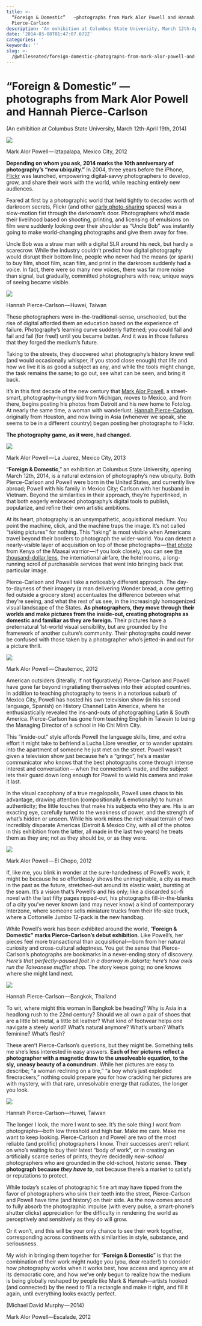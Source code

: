 ```yaml
---
title: >-
  “Foreign & Domestic”   —photographs from Mark Alor Powell and Hannah
  Pierce-Carlson
description: 'An exhibition at Columbus State University, March 12th-April 19th.'
date: '2014-03-08T01:47:07.672Z'
categories: ''
keywords: ''
slug: >-
  /@whileseated/foreign-domestic-photographs-from-mark-alor-powell-and-hannah-pierce-carlson-76bf28cb2f8f
---
```


# “Foreign & Domestic” — photographs from Mark Alor Powell and Hannah Pierce-Carlson

(An exhibition at Columbus State University, March 12th-April 19th, 2014)

![](https://cdn-images-1.medium.com/fit/t/1200/960/gradv/29/81/55/1*NRQNMVsoE1S8UjFJNrFCQA.jpeg)

Mark Alor Powell — Iztapalapa, Mexico City, 2012

**Depending on whom you ask, 2014 marks the 10th anniversary of photography’s “new ubiquity.”** In 2004, three years before the iPhone, [Flickr](http://web.archive.org/web/20040429160555/http://flickr.com/) was launched, empowering digital-savvy photographers to develop, grow, and share their work with the world, while reaching entirely new audiences.

Feared at first by a photographic world that held tightly to decades worth of darkroom secrets, Flickr (and other [early photo-sharing](http://web.archive.org/web/20050312074453/http://www.fotolog.net/?nc) spaces) was a slow-motion fist through the darkroom’s door. Photographers who’d made their livelihood based on shooting, printing, and licensing of emulsions on film were suddenly looking over their shoulder as “Uncle Bob” was instantly going to make world-changing photographs and give them away for free.

Uncle Bob was a straw man with a digital SLR around his neck, but hardly a scarecrow. While the industry couldn’t predict how digital photography would disrupt their bottom line, people who never had the means (or spark) to buy film, shoot film, scan film, and print in the darkroom suddenly had a voice. In fact, there were so many new voices, there was far more noise than signal, but gradually, committed photographers with new, unique ways of seeing became visible.

![](https://cdn-images-1.medium.com/max/1000/1*r_ENvOSAXpXJxyboJ3hFYw.jpeg)

Hannah Pierce-Carlson — Huwei, Taiwan

These photographers were in-the-traditional-sense, unschooled, but the rise of digital afforded them an education based on the experience of failure. Photography’s learning curve suddenly flattened; you could fail and fail and fail (for free!) until you became better. And it was in those failures that they forged the medium’s future.

Taking to the streets, they discovered what photography’s history knew well (and would occasionally whisper, if you stood close enough) that life and how we live it is as good a subject as any, and while the tools might change, the task remains the same; to go out, see what can be seen, and bring it back.

It’s in this first decade of the new century that [Mark Alor Powell](http://markalor.com/), a street-smart, photography-hungry kid from Michigan, moves to Mexico, and from there, begins posting his photos from Detroit and his new home to Fotolog. At nearly the same time, a woman with wanderlust, [Hannah Pierce-Carlson](http://gofeetgo.tv/), originally from Houston, and now living in Asia (whenever we speak, she seems to be in a different country) began posting her photographs to Flickr.

**The photography game, as it were, had changed.**

![](https://cdn-images-1.medium.com/max/1000/1*zRe9xJErbjZdWlXt16DWig.jpeg)

Mark Alor Powell — La Juarez, Mexico City, 2013

“**Foreign & Domestic**,” an exhibition at Columbus State University, opening March 12th, 2014, is a natural extension of photography’s new ubiquity. Both Pierce-Carlson and Powell were born in the United States, and currently live abroad; Powell with his family in Mexico City; Carlson with her husband in Vietnam. Beyond the similarities in their approach, they’re hyperlinked, in that both eagerly embraced photography’s digital tools to publish, popularize, and refine their own artistic ambitions.

At its heart, photography is an unsympathetic, acquisitional medium. You point the machine, click, and the machine traps the image. It’s not called “taking pictures” for nothing. This “taking” is most visible when Americans travel beyond their borders to photograph the wider-world. You can detect a nearly-visible layer of acquisition on top of those photographs — [that photo](https://www.google.com/search?q=kenya+masai&espv=210&es_sm=91&source=lnms&tbm=isch&sa=X&ei=pfkXU-zaEpOfkQfn1IHwBA&ved=0CAkQ_AUoAQ&biw=1355&bih=981) from Kenya of the Maasai warrior — if you look closely, you can see [the thousand-dollar lens](http://www.techfever.net/wp-content/uploads/2012/06/Sigma-Ultra-Telephoto-Lens.jpg), the international airfare, the hotel rooms, a long-running scroll of purchasable services that went into bringing back that particular image.

Pierce-Carlson and Powell take a noticeably different approach. The day-to-dayness of their imagery (a man delivering Wonder bread, a cow getting fed outside a grocery store) accentuates the difference between what they’re seeing, and what the rest of us see, in the increasingly homogenized visual landscape of the States. **As photographers, they move through their worlds and make pictures from the inside-out, creating photographs as domestic and familiar as they are foreign.** Their pictures have a preternatural 1st-world visual sensibility, but are grounded by the framework of another culture’s community. Their photographs could never be confused with those taken by a photographer who’s jetted-in and out for a picture thrill.

![](https://cdn-images-1.medium.com/max/1000/1*lAAsRJT9ApuqGF1YxBDMzQ.jpeg)

Mark Alor Powell — Chautemoc, 2012

American outsiders (literally, if not figuratively) Pierce-Carlson and Powell have gone far beyond ingratiating themselves into their adopted countries. In addition to teaching photography to teens in a notorious suburb of Mexico City, Powell has hosted his own television show (in his second language, Spanish) on History Channel Latin America, where he enthusiastically revealed the ins-and-outs of photographing Latin & South America. Pierce-Carlson has gone from teaching English in Taiwain to being the Managing Director of a school in Ho Chi Minh City.

This “inside-out” style affords Powell the language skills, time, and extra effort it might take to befriend a Lucha Libre wrestler, or to wander upstairs into the apartment of someone he just met on the street. Powell wasn’t given a television show just because he’s a “gringo”, he’s a master communicator who knows that the best photographs come through intense interest and conversation — when the connection’s made, and the subject lets their guard down long enough for Powell to wield his camera and make it last.

In the visual cacophony of a true megalopolis, Powell uses chaos to his advantage, drawing attention (compositionally & emotionally) to human authenticity; the little touches that make his subjects who they are. His is an exacting eye, carefully tuned to the weakness of power, and the strength of what’s hidden or unseen. While his work mines the rich visual terrain of two incredibly disparate Americas (Detroit & Mexico City, with all of the photos in this exhibition from the latter, all made in the last two years) he treats them as they are; not as they should be, or as they were.

![](https://cdn-images-1.medium.com/max/1000/1*MXul6MIln-HXc9SfZeOaig.jpeg)

Mark Alor Powell — El Chopo, 2012

If, like me, you blink in wonder at the sure-handedness of Powell’s work, it might be because he so effortlessly shows the unimaginable, a city as much in the past as the future, stretched-out around its elastic waist, bursting at the seam. It’s a vision that’s Powell’s and his only; like a discarded sci-fi novel with the last fifty pages ripped-out, his photographs fill-in-the-blanks of a city you’ve never known (and may never know) a kind of contemporary Interzone, where someone sells miniature trucks from their life-size truck, where a Cottonelle Jumbo 12-pack is the new handbag.

While Powell’s work has been exhibited around the world, “**Foreign & Domestic” marks Pierce-Carlson’s debut exhibition**. Like Powell’s, her pieces feel more transactional than acquisitional — born from her natural curiosity and cross-cultural adeptness. You get the sense that Pierce-Carlson’s photographs are bookmarks in a never-ending story of discovery. _Here’s that perfectly-paused foot in a doorway in Jakarta; here’s how owls run the Taiwanese muffler shop._ The story keeps going; no one knows where she might land next.

![](https://cdn-images-1.medium.com/max/800/1*2sXrfnotddz5HqbKgr5mrQ.jpeg)

Hannah Pierce-Carlson — Bangkok, Thailand

To wit, where might this woman in Bangkok be heading? Why is Asia in a headlong rush to the 22nd century? Should we all own a pair of shoes that are a little bit metal, a little bit leather? What kind of footwear helps one navigate a steely world? What’s natural anymore? What’s urban? What’s feminine? What’s flesh?

These aren’t Pierce-Carlson’s questions, but they might be. Something tells me she’s less interested in easy answers. **Each of her pictures reflect a photographer with a magnetic draw to the unsolveable equation, to the sly, uneasy beauty of a conundrum.** While her pictures are easy to describe; “a woman reclining on a tire,” “a boy who’s just exploded firecrackers,” nothing could prepare you for how crackling her pictures are with mystery, with that rare, unresolvable energy that radiates, the longer you look.

![](https://cdn-images-1.medium.com/max/1000/1*GHMk32d_Dc-SMc4HKDw9rg.jpeg)

Hannah Pierce-Carlson—Huwei, Taiwan

The longer I look, the more I want to see. It’s the sole thing I want from photographs—both low threshold and high bar. Make me care. Make me want to keep looking. Pierce-Carlson and Powell are two of the most reliable (and prolific) photographers I know. Their successes aren’t reliant on who’s waiting to buy their latest “body of work”, or in creating an artificially scarce series of prints; they’re decidedly _new-school_ photographers who are grounded in the old-school, historic sense. **They photograph because _they have to_**, not because there’s a market to satisfy or reputations to protect.

While today’s scales of photographic fine art may have tipped from the favor of photographers who sink their teeth into the street, Pierce-Carlson and Powell have time (and history) on their side. As the now comes around to fully absorb the photographic impulse (with every pulse, a smart-phone’s shutter clicks) appreciation for the difficulty in rendering the world as perceptively and sensitively as they do will grow.

Or it won’t, and this will be your only chance to see their work together, corresponding across continents with similarities in style, substance, and seriousness.

My wish in bringing them together for “**Foreign & Domestic**” is that the combination of their work might nudge you (you, dear reader!) to consider how photography works when it works best, how access and agency are at its democratic core, and how we’ve only begun to realize how the medium is being globally reshaped by people like Mark & Hannah—artists hooked (and connected) by the need to fill a rectangle and make it right, and fill it again, until everything looks exactly perfect.

(Michael David Murphy — 2014)

  

Mark Alor Powell—Escalade, 2012